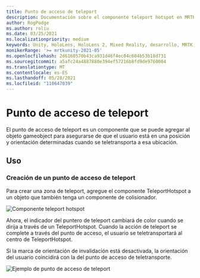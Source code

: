```yaml
---
title: Punto de acceso de teleport
description: Documentación sobre el componente teleport hotspot en MRTK
author: RogPodge
ms.author: roliu
ms.date: 03/25/2021
ms.localizationpriority: medium
keywords: Unity, HoloLens, HoloLens 2, Mixed Reality, desarrollo, MRTK, sistema Teleport, zona de teleport
monikerRange: '>= mrtkunity-2021-05'
ms.openlocfilehash: 2d6160570b43ca931d46f4ec04c604b53b18d731
ms.sourcegitcommit: a5afc24a4887880e394ef57216b8fd9de9760004
ms.translationtype: MT
ms.contentlocale: es-ES
ms.lasthandoff: 05/28/2021
ms.locfileid: "110647039"
---
```

# <a name="teleport-hotspot"></a>Punto de acceso de teleport

El punto de acceso de teleport es un componente que se puede agregar al objeto gameobject para asegurarse de que el usuario está en una posición y orientación determinadas cuando se teletransporta a esa ubicación.

## <a name="usage"></a>Uso

### <a name="how-to-create-a-teleport-hotspot"></a>Creación de un punto de acceso de teleport

Para crear una zona de teleport, agregue el componente TeleportHotspot a un objeto que también tenga un componente de colisionador. 

![Componente teleport hotspot](../images/teleport/TeleportHotspotComponent.png)

Ahora, el indicador del puntero de teleport cambiará de color cuando se dirija a través de un TeleportHotspot. Cuando la acción de teleport se complete a través del punto de acceso, el usuario se teletransportará al centro de TeleportHotspot.

Si la marca de orientación de invalidación está desactivada, la orientación del usuario coincidirá con la del punto de acceso de teletransporte.

![Ejemplo de punto de acceso de teleport](../images/teleport/TeleportHotspotExample.gif)

